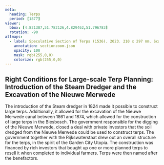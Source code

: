 ```yaml
---
meta:
  heading: Terps
  period: [1877]
viewer:
  bbox: [4.821387,51.782126,4.829462,51.796783]
  rotation: -90
allmaps:
  - label: Speculative Section of Terps (1536). 2023. 210 x 297 mm. Scale 1:1000. The Berlage.
    annotation: sectionzoom.json
    opacity: 100
    mask: rgb(255,0,0)
    colorize: rgb(255,0,0)
---
```


## Right Conditions for Large-scale Terp Planning: Introduction of the Steam Dredger and the Excavation of the Nieuwe Merwede

The introduction of the Steam dredger in 1824 made it possible to construct large terps. Additionally, it allowed for the excavation of the Nieuwe Merwede canal between 1861 and 1874, which allowed for the construction of large terps in the Biesbosch. The government responsible for the digging of the Nieuwe Merwede, closed a deal with private investors that the soil dredged from the Nieuwe Merwede could be used to construct terps. The government together with the Rijkswaterstaat drew out an overall structure for the terps, in the spirit of the Garden City Utopia. The construction was financed by rich investors that bought up one or more planned terps to resell it when completed to individual farmers. Terps were then named after the benefactors. 
